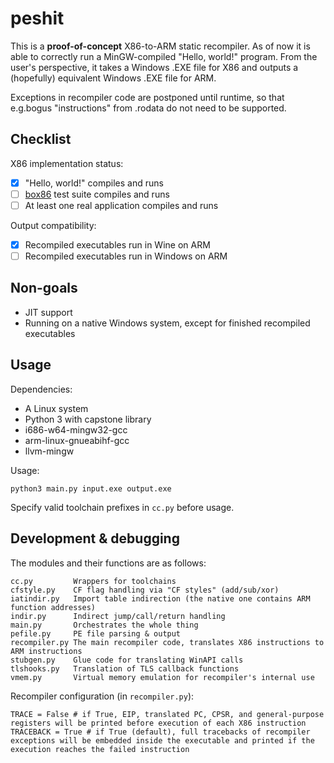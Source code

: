 # peshit

This is a **proof-of-concept** X86-to-ARM static recompiler. As of now it is able to correctly run a MinGW-compiled "Hello, world!" program. From the user's perspective, it takes a Windows .EXE file for X86 and outputs a (hopefully) equivalent Windows .EXE file for ARM.

Exceptions in recompiler code are postponed until runtime, so that e.g.bogus "instructions" from .rodata do not need to be supported.

## Checklist

X86 implementation status:

- [x] "Hello, world!" compiles and runs
- [ ] [box86](https://github.com/ptitSeb/box86) test suite compiles and runs
- [ ] At least one real application compiles and runs

Output compatibility:

- [x] Recompiled executables run in Wine on ARM
- [ ] Recompiled executables run in Windows on ARM

## Non-goals

* JIT support
* Running on a native Windows system, except for finished recompiled executables

## Usage

Dependencies:
* A Linux system
* Python 3 with capstone library
* i686-w64-mingw32-gcc
* arm-linux-gnueabihf-gcc
* llvm-mingw

Usage:

`python3 main.py input.exe output.exe`

Specify valid toolchain prefixes in `cc.py` before usage.

## Development & debugging

The modules and their functions are as follows:

```
cc.py         Wrappers for toolchains
cfstyle.py    CF flag handling via "CF styles" (add/sub/xor)
iatindir.py   Import table indirection (the native one contains ARM function addresses)
indir.py      Indirect jump/call/return handling
main.py       Orchestrates the whole thing
pefile.py     PE file parsing & output
recompiler.py The main recompiler code, translates X86 instructions to ARM instructions
stubgen.py    Glue code for translating WinAPI calls
tlshooks.py   Translation of TLS callback functions
vmem.py       Virtual memory emulation for recompiler's internal use
```

Recompiler configuration (in `recompiler.py`):

```
TRACE = False # if True, EIP, translated PC, CPSR, and general-purpose registers will be printed before execution of each X86 instruction
TRACEBACK = True # if True (default), full tracebacks of recompiler exceptions will be embedded inside the executable and printed if the execution reaches the failed instruction
```
